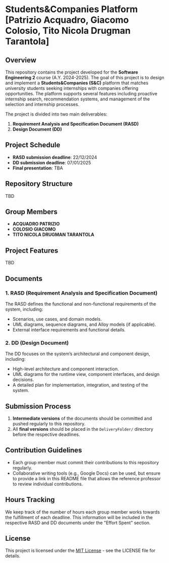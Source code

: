 # Students&Companies Platform [Patrizio Acquadro, Giacomo Colosio, Tito Nicola Drugman Tarantola]

## Overview

This repository contains the project developed for the **Software Engineering 2** course (A.Y. 2024-2025). The goal of this project is to design and implement a **Students&Companies (S&C)** platform that matches university students seeking internships with companies offering opportunities. The platform supports several features including proactive internship search, recommendation systems, and management of the selection and internship processes.

The project is divided into two main deliverables:
1. **Requirement Analysis and Specification Document (RASD)**
2. **Design Document (DD)**

## Project Schedule
- **RASD submission deadline**: 22/12/2024
- **DD submission deadline**: 07/01/2025
- **Final presentation**: TBA

## Repository Structure
TBD

## Group Members
- **ACQUADRO PATRIZIO**
- **COLOSIO GIACOMO**
- **TITO NICOLA DRUGMAN TARANTOLA**

## Project Features 

TBD

## Documents

### 1. RASD (Requirement Analysis and Specification Document)
The RASD defines the functional and non-functional requirements of the system, including:
- Scenarios, use cases, and domain models.
- UML diagrams, sequence diagrams, and Alloy models (if applicable).
- External interface requirements and functional details.
  
### 2. DD (Design Document)
The DD focuses on the system’s architectural and component design, including:
- High-level architecture and component interaction.
- UML diagrams for the runtime view, component interfaces, and design decisions.
- A detailed plan for implementation, integration, and testing of the system.

## Submission Process
1. **Intermediate versions** of the documents should be committed and pushed regularly to this repository.
2. All **final versions** should be placed in the `DeliveryFolder/` directory before the respective deadlines.

## Contribution Guidelines

- Each group member must commit their contributions to this repository regularly.
- Collaborative writing tools (e.g., Google Docs) can be used, but ensure to provide a link in this README file that allows the reference professor to review individual contributions.
  
## Hours Tracking
We keep track of the number of hours each group member works towards the fulfillment of each deadline. This information will be included in the respective RASD and DD documents under the "Effort Spent" section.

## License

This project is licensed under the [MIT License](LICENSE) - see the LICENSE file for details.
